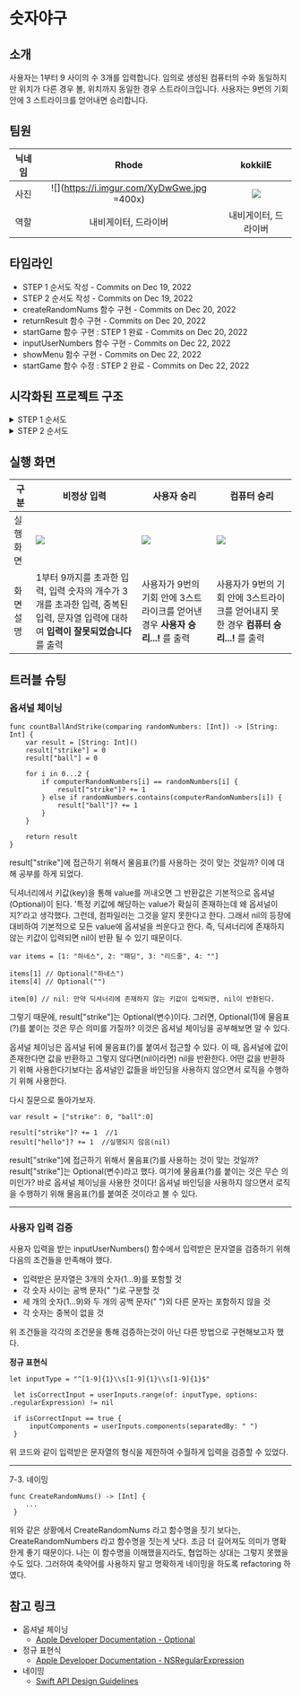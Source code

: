 # 숫자야구

## 소개

사용자는 1부터 9 사이의 수 3개를 입력합니다. 임의로 생성된 컴퓨터의 수와 동일하지만 위치가 다른 경우 볼, 위치까지 동일한 경우 스트라이크입니다. 사용자는 9번의 기회 안에 3 스트라이크를 얻어내면 승리합니다.


## 팀원
| 닉네임 |                   Rhode                    |                  kokkilE                   |
|:------:|:------------------------------------------:|:------------------------------------------:|
|  사진  | ![](https://i.imgur.com/XyDwGwe.jpg =400x) | ![](https://i.imgur.com/FL0gKeq.png) |
|  역할  |            내비게이터, 드라이버            |            내비게이터, 드라이버            |


## 타임라인

- STEP 1 순서도 작성 - Commits on Dec 19, 2022
- STEP 2 순서도 작성 - Commits on Dec 19, 2022
- createRandomNums 함수 구현 - Commits on Dec 20, 2022
- returnResult 함수 구현 - Commits on Dec 20, 2022
- startGame 함수 구현 : STEP 1 완료 - Commits on Dec 20, 2022
- inputUserNumbers 함수 구현 - Commits on Dec 22, 2022
- showMenu 함수 구현 - Commits on Dec 22, 2022
- startGame 함수 수정 : STEP 2 완료 - Commits on Dec 22, 2022


## 시각화된 프로젝트 구조
<details> 
<summary>STEP 1 순서도</summary>
<div markdown="1">

![](https://i.imgur.com/MdvkfFk.png)

</div>
</details>

<details>
<summary>STEP 2 순서도</summary>
<div markdown="1">

![](https://i.imgur.com/wHxUzSM.png)
    
</div>
</details>


## 실행 화면


| 구분 | 비정상 입력 | 사용자 승리 |컴퓨터 승리 |
| -------- | -------- | -------- |-------- |
| 실행 화면     | ![](https://i.imgur.com/8dD359u.png)     |  ![](https://i.imgur.com/0hLUShi.png)  | ![](https://i.imgur.com/Vif9Lak.png)     |
| 화면 설명     | 1부터 9까지를 초과한 입력, 입력 숫자의 개수가 3개를 초과한 입력, 중복된 입력, 문자열 입력에 대하여 **입력이 잘못되었습니다** 를 출력     | 사용자가 9번의 기회 안에 3스트라이크를 얻어낸 경우 **사용자 승리...!** 를 출력     |사용자가 9번의 기회 안에 3스트라이크를 얻어내지 못한 경우 **컴퓨터 승리...!** 를 출력     |


## 트러블 슈팅

### 옵셔널 체이닝

```
func countBallAndStrike(comparing randomNumbers: [Int]) -> [String: Int] {
    var result = [String: Int]()
    result["strike"] = 0
    result["ball"] = 0

    for i in 0...2 {
        if computerRandomNumbers[i] == randomNumbers[i] {
            result["strike"]? += 1
        } else if randomNumbers.contains(computerRandomNumbers[i]) {
            result["ball"]? += 1
        }
    }

    return result
}
```

 result["strike"]에 접근하기 위해서 물음표(?)를 사용하는 것이 맞는 것일까? 이에 대해 공부를 하게 되었다. 
 
 딕셔너리에서 키값(key)을 통해 value를 꺼내오면 그 반환값은 기본적으로 옵셔널(Optional)이 된다. '특정 키값에 해당하는 value가 확실히 존재하는데 왜 옵셔널이지?'라고 생각했다. 그런데, 컴파일러는 그것을 알지 못한다고 한다. 그래서 nil의 등장에 대비하여 기본적으로 모든 value에 옵셔널을 씌운다고 한다. 즉, 딕셔너리에 존재하지 않는 키값이 입력되면 nil이 반환 될 수 있기 때문이다. 
 
```
var items = [1: "하네스", 2: "패딩", 3: "리드줄", 4: ""]

items[1] // Optional("하네스")
items[4] // Optional("")

item[0] // nil: 만약 딕셔너리에 존재하지 않는 키값이 입력되면, nil이 반환된다.
```

그렇기 때문에, result["strike"]는 Optional(변수)이다. 그러면, Optional(1)에 물음표(?)를 붙이는 것은 무슨 의미를 가질까? 이것은 옵셔널 체이닝을 공부해보면 알 수 있다. 

옵셔널 체이닝은 옵셔널 뒤에 물음표(?)를 붙여서 접근할 수 있다. 이 때, 옵셔널에 값이 존재한다면 값을 반환하고 그렇지 않다면(nil이라면) nil을 반환한다. 어떤 값을 반환하기 위해 사용한다기보다는 옵셔널인 값들을 바인딩을 사용하지 않으면서 로직을 수행하기 위해 사용한다. 

다시 질문으로 돌아가보자.

```
var result = ["strike": 0, "ball":0]

result["strike"]? += 1  //1
result["hello"]? += 1  //실행되지 않음(nil)
```

result["strike"]에 접근하기 위해서 물음표(?)를 사용하는 것이 맞는 것일까? result["strike"]는 Optional(변수)라고 했다. 여기에 물음표(?)를 붙이는 것은 무슨 의미인가? 바로 옵셔널 체이닝을 사용한 것이다! 옵셔널 바인딩을 사용하지 않으면서 로직을 수행하기 위해 물음표(?)를 붙여준 것이라고 볼 수 있다.
    


---

### 사용자 입력 검증


사용자 입력을 받는 inputUserNumbers() 함수에서 입력받은 문자열을 검증하기 위해 다음의 조건들을 만족해야 했다.
- 입력받은 문자열은 3개의 숫자(1…9)를 포함할 것
- 각 숫자 사이는 공백 문자(" ")로 구분할 것
- 세 개의 숫자(1…9)와 두 개의 공백 문자(" ")외 다른 문자는 포함하지 않을 것
- 각 숫자는 중복이 없을 것

위 조건들을 각각의 조건문을 통해 검증하는것이 아닌 다른 방법으로 구현해보고자 했다.

**정규 표현식**

```
let inputType = "^[1-9]{1}\\s[1-9]{1}\\s[1-9]{1}$"

 let isCorrectInput = userInputs.range(of: inputType, options:  .regularExpression) != nil

 if isCorrectInput == true {
     inputComponents = userInputs.components(separatedBy: " ")
 }
```
위 코드와 같이 입력받은 문자열의 형식을 제한하여 수월하게 입력을 검증할 수 있었다.

---

7-3. 네이밍


```
func CreateRandomNums() -> [Int] {
    ...
 }
```
위와 같은 상황에서 CreateRandomNums 라고 함수명을 짓기 보다는, CreateRandomNumbers 라고 함수명을 짓는게 낫다. 조금 더 길어져도 의미가 명확한게 좋기 때문이다. 나는 이 함수명을 이해했을지라도, 협업하는 상대는 그렇지 못했을 수도 있다. 그러하여 축약어를 사용하지 말고 명확하게 네이밍을 하도록 refactoring 하였다.

## 참고 링크
- 옵셔널 체이닝
    - [Apple Developer Documentation - Optional](https://developer.apple.com/documentation/swift/optional)
- 정규 표현식
    - [Apple Developer Documentation - NSRegularExpression](https://developer.apple.com/documentation/foundation/nsregularexpression)
- 네이밍
    - [Swift API Design Guidelines](https://www.swift.org/documentation/api-design-guidelines/)



